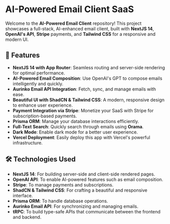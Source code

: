 # AI-Powered Email Client SaaS

Welcome to the **AI-Powered Email Client** repository! This project showcases a full-stack, AI-enhanced email client, built with **NextJS 14**, **OpenAI's API**, **Stripe** payments, and **Tailwind CSS** for a responsive and modern UI. 

## 🌟 Features

- **NextJS 14 with App Router**: Seamless routing and server-side rendering for optimal performance.
- **AI-Powered Email Composition**: Use OpenAI's GPT to compose emails intelligently and quickly.
- **Aurinko Email API Integration**: Fetch, sync, and manage emails with ease.
- **Beautiful UI with ShadCN & Tailwind CSS**: A modern, responsive design to enhance user experience.
- **Payment Integration via Stripe**: Monetize your SaaS with Stripe for subscription-based payments.
- **Prisma ORM**: Manage your database interactions efficiently.
- **Full-Text Search**: Quickly search through emails using **Orama**.
- **Dark Mode**: Enable dark mode for a better user experience.
- **Vercel Deployment**: Easily deploy this app with Vercel's powerful infrastructure.

## 🛠️ Technologies Used

- **NextJS 14**: For building server-side and client-side rendered pages.
- **OpenAI API**: To enable AI-powered features such as email composition.
- **Stripe**: To manage payments and subscriptions.
- **ShadCN & Tailwind CSS**: For crafting a beautiful and responsive interface.
- **Prisma ORM**: To handle database operations.
- **Aurinko Email API**: For synchronizing and managing emails.
- **tRPC**: To build type-safe APIs that communicate between the frontend and backend.
